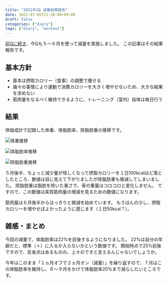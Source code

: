 ```yaml
---
title: "2021年2Q 減量結果報告"
date: 2021-07-05T21:30:00+09:00
draft: false
categories: ["diary"]
tags: ["diary", "workout"]
---
```


[前Qに続き](/note/diet-21-1q-done)、今Qも５〜６月を使って減量を実施しました。
この記事はその結果報告です。

## 基本方針

- 基本は摂取カロリー（食事）の調整で痩せる
- 諸々の事情により運動で消費カロリーを大きく増やせないため、大きな結果を求めない
- 筋肉量をなるべく維持できるように、トレーニング（室内）自体は毎日行う

## 結果

体組成計で記録した体重、体脂肪率、除脂肪重の推移です。

![体重推移](/note/image/diet-21-2q-done/chart_weight.png)

![体脂肪率推移](/note/image/diet-21-2q-done/chart_bfp.png)

![除脂肪重推移](/note/image/diet-21-2q-done/chart_lbm.png)

５月後半、ちょっと減少量が怪しくなって摂取カロリーを１日100kcalほど落としたところ、数値は目に見えて下がりましたが除脂肪重も微減してしまいました。
除脂肪重は脂肪を除いた重さで、骨の重量はコロコロと変化しません。
ですので、この数値は実質筋肉量の増減を見るための数値になります。

筋肉量は６月後半からはっきりと微減を始めています。
もうほんの少し、摂取カロリーを増やせばよかったように感じます（１日50kcal？）。

## 雑感・まとめ

今回の減量で、体脂肪率は22%を前後するようになりました。
22%は自分の年齢だと、標準（＋）に入るか入らないかという数値です。
開始時点で25%前後ですので、反省点はあるものの、上々のできと言えるんじゃないでしょうか。

今年はこのまま「１ヵ月オフで２ヵ月オン（減量）」を繰り返すので、７月はこの体脂肪率を維持し、８〜９月をかけて体脂肪率20%まで減らしたいところです。